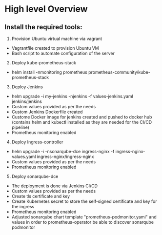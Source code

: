 # High level Overview

## Install the required tools:

1. Provision Ubuntu virtual machine via vagrant
- Vagrantfile created to provision Ubuntu VM
- Bash script to automate configuration of the server
2. Deploy kube-prometheus-stack
- helm install -nmonitoring prometheus prometheus-community/kube-prometheus-stack
3. Deploy Jenkins
- helm upgrade -i my-jenkins -njenkins -f values-jenkins.yaml jenkins/jenkins
- Custom values provided as per the needs
- Custom Jenkins Dockerfile created
- Custome Docker image for jenkins created and pushed to docker hub (contains helm and kubectl installed as they are needed for the CI/CD pipeline)
- Prometheus monitoring enabled
4. Deploy Ingress-controller
- helm upgrade -i -nsonarqube-dce ingress-nginx -f ingress-nginx-values.yaml ingress-nginx/ingress-nginx
- Custom values provided as per the needs
- Prometheus monitoring enabled
5. Deploy sonarqube-dce
- The deployment is done via Jenkins CI/CD
- Custom values provided as per the needs
- Create tls certificate and key
- Create Kubernetes secret to store the self-signed certificate and key for the ingress
- Prometheus monitoring enabled
- Adjusted sonarqube chart template "prometheus-podmonitor.yaml" and values in order to prometheus-operator be able to discover sonarqube podmonitor
